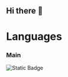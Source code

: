## Hi there 👋

<!--
**garden0512/garden0512** is a ✨ _special_ ✨ repository because its `README.md` (this file) appears on your GitHub profile.

Here are some ideas to get you started:

- 🔭 I’m currently working on ...
- 🌱 I’m currently learning ...
- 👯 I’m looking to collaborate on ...
- 🤔 I’m looking for help with ...
- 💬 Ask me about ...
- 📫 How to reach me: ...
- 😄 Pronouns: ...
- ⚡ Fun fact: ...
-->
<h1><b>Languages</b></h1>
<h3>Main</h3>
<img alt="Static Badge" src="https://img.shields.io/badge/unity-%23FFFFFF?style=for-the-badge&logo=unity&logoColor=%23FFFFFF&logoSize=40&color=%23000000">
